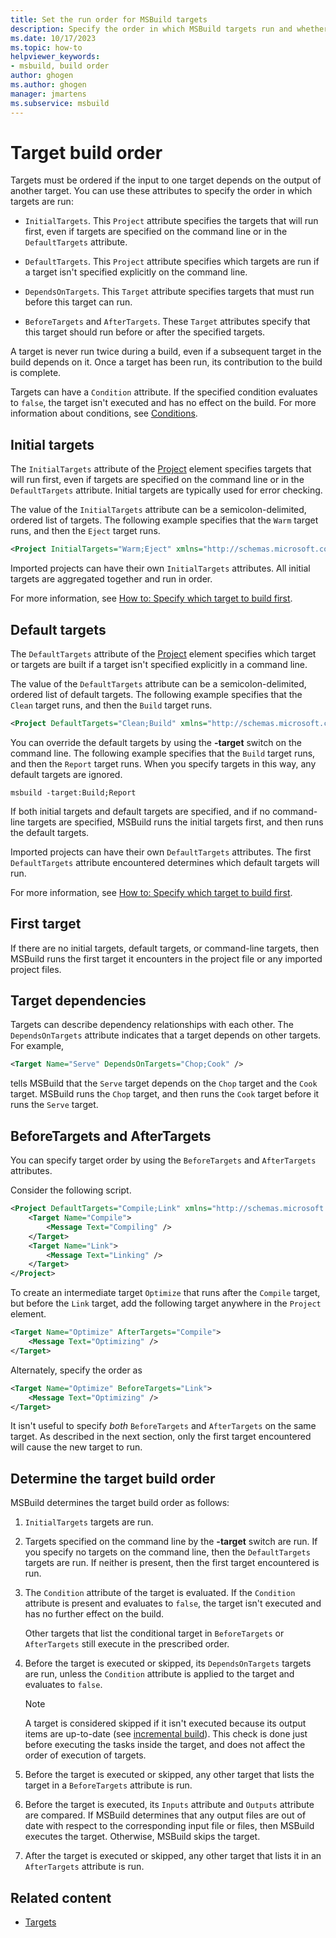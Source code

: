 ```yaml
---
title: Set the run order for MSBuild targets
description: Specify the order in which MSBuild targets run and whether the input to one target depends on the output of another target.
ms.date: 10/17/2023
ms.topic: how-to
helpviewer_keywords:
- msbuild, build order
author: ghogen
ms.author: ghogen
manager: jmartens
ms.subservice: msbuild
---
```


# Target build order

Targets must be ordered if the input to one target depends on the output of another target. You can use these attributes to specify the order in which targets are run:

- `InitialTargets`. This `Project` attribute specifies the targets that will run first, even if targets are specified on the command line or in the `DefaultTargets` attribute.

- `DefaultTargets`. This `Project` attribute specifies which targets are run if a target isn't specified explicitly on the command line.

- `DependsOnTargets`. This `Target` attribute specifies targets that must run before this target can run.

- `BeforeTargets` and `AfterTargets`. These `Target` attributes specify that this target should run before or after the specified targets.

A target is never run twice during a build, even if a subsequent target in the build depends on it. Once a target has been run, its contribution to the build is complete.

Targets can have a `Condition` attribute. If the specified condition evaluates to `false`, the target isn't executed and has no effect on the build. For more information about conditions, see [Conditions](../msbuild/msbuild-conditions.md).

## Initial targets

The `InitialTargets` attribute of the [Project](../msbuild/project-element-msbuild.md) element specifies targets that will run first, even if targets are specified on the command line or in the `DefaultTargets` attribute. Initial targets are typically used for error checking.

The value of the `InitialTargets` attribute can be a semicolon-delimited, ordered list of targets. The following example specifies that the `Warm` target runs, and then the `Eject` target runs.

```xml
<Project InitialTargets="Warm;Eject" xmlns="http://schemas.microsoft.com/developer/msbuild/2003">
```

Imported projects can have their own `InitialTargets` attributes. All initial targets are aggregated together and run in order.

For more information, see [How to: Specify which target to build first](../msbuild/how-to-specify-which-target-to-build-first.md).

## Default targets

The `DefaultTargets` attribute of the [Project](../msbuild/project-element-msbuild.md) element specifies which target or targets are built if a target isn't specified explicitly in a command line.

The value of the `DefaultTargets` attribute can be a semicolon-delimited, ordered list of default targets. The following example specifies that the `Clean` target runs, and then the `Build` target runs.

```xml
<Project DefaultTargets="Clean;Build" xmlns="http://schemas.microsoft.com/developer/msbuild/2003">
```

You can override the default targets by using the **-target** switch on the command line. The following example specifies that the `Build` target runs, and then the `Report` target runs. When you specify targets in this way, any default targets are ignored.

 `msbuild -target:Build;Report`

If both initial targets and default targets are specified, and if no command-line targets are specified, MSBuild runs the initial targets first, and then runs the default targets.

Imported projects can have their own `DefaultTargets` attributes. The first `DefaultTargets` attribute encountered determines which default targets will run.

For more information, see [How to: Specify which target to build first](../msbuild/how-to-specify-which-target-to-build-first.md).

## First target

If there are no initial targets, default targets, or command-line targets, then MSBuild runs the first target it encounters in the project file or any imported project files.

## Target dependencies

Targets can describe dependency relationships with each other. The `DependsOnTargets` attribute indicates that a target depends on other targets. For example,

```xml
<Target Name="Serve" DependsOnTargets="Chop;Cook" />
```

tells MSBuild that the `Serve` target depends on the `Chop` target and the `Cook` target. MSBuild runs the `Chop` target, and then runs the `Cook` target before it runs the `Serve` target.

## BeforeTargets and AfterTargets

You can specify target order by using the `BeforeTargets` and `AfterTargets` attributes.

Consider the following script.

```xml
<Project DefaultTargets="Compile;Link" xmlns="http://schemas.microsoft.com/developer/msbuild/2003">
    <Target Name="Compile">
        <Message Text="Compiling" />
    </Target>
    <Target Name="Link">
        <Message Text="Linking" />
    </Target>
</Project>
```

To create an intermediate target `Optimize` that runs after the `Compile` target, but before the `Link` target, add the following target anywhere in the `Project` element.

```xml
<Target Name="Optimize" AfterTargets="Compile">
    <Message Text="Optimizing" />
</Target>
```

Alternately, specify the order as

```xml
<Target Name="Optimize" BeforeTargets="Link">
    <Message Text="Optimizing" />
</Target>
```

It isn't useful to specify *both* `BeforeTargets` and `AfterTargets` on the same target. As described in the next section, only the first target encountered will cause the new target to run.

## Determine the target build order

MSBuild determines the target build order as follows:

1. `InitialTargets` targets are run.

2. Targets specified on the command line by the **-target** switch are run. If you specify no targets on the command line, then the `DefaultTargets` targets are run. If neither is present, then the first target encountered is run.

3. The `Condition` attribute of the target is evaluated. If the `Condition` attribute is present and evaluates to `false`, the target isn't executed and has no further effect on the build.

   Other targets that list the conditional target in `BeforeTargets` or `AfterTargets` still execute in the prescribed order.

4. Before the target is executed or skipped, its `DependsOnTargets` targets are run, unless the `Condition` attribute is applied to the target and evaluates to `false`.

   > [!NOTE]
   > A target is considered skipped if it isn't executed because its output items are up-to-date (see [incremental build](../msbuild/incremental-builds.md)). This check is done just before executing the tasks inside the target, and does not affect the order of execution of targets.

5. Before the target is executed or skipped, any other target that lists the target in a `BeforeTargets` attribute is run.

6. Before the target is executed, its `Inputs` attribute and `Outputs` attribute are compared. If MSBuild determines that any output files are out of date with respect to the corresponding input file or files, then MSBuild executes the target. Otherwise, MSBuild skips the target.

7. After the target is executed or skipped, any other target that lists it in an `AfterTargets` attribute is run.

## Related content

- [Targets](../msbuild/msbuild-targets.md)
